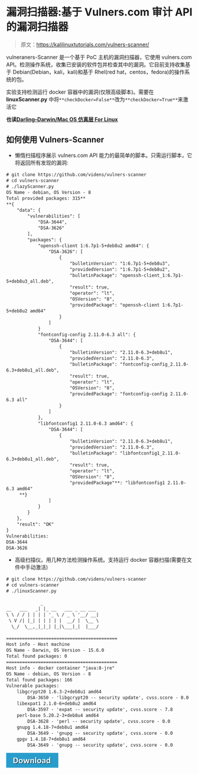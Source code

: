 # 漏洞扫描器:基于 Vulners.com 审计 API 的漏洞扫描器

> 原文：<https://kalilinuxtutorials.com/vulners-scanner/>

vulneraners-Scanner 是一个基于 PoC 主机的漏洞扫描器，它使用 vulners.com API。检测操作系统，收集已安装的软件包并检查其中的漏洞。它目前支持收集基于 Debian(Debian，kali，kali)和基于 Rhel(red hat，centos，fedora)的操作系统的包。

实验支持检测运行 docker 容器中的漏洞(仅限高级脚本)。需要在 **linuxScanner.py** 中将`**checkDocker=False**`改为`**checkDocker=True**`来激活它

**也读[Darling–Darwin/Mac OS 仿真层 For Linux](https://kalilinuxtutorials.com/darling-mac-os-linux/)**

## **如何使用 Vulners-Scanner**

*   懒惰扫描程序展示 vulners.com API 能力的最简单的脚本。只需运行脚本，它将返回所有发现的漏洞:

```
# git clone https://github.com/videns/vulners-scanner
# cd vulners-scanner
# ./lazyScanner.py
OS Name - debian, OS Version - 8
Total provided packages: 315**
**{
    "data": {
        "vulnerabilities": [
            "DSA-3644",
            "DSA-3626"
        ],
        "packages": {            
            "openssh-client 1:6.7p1-5+deb8u2 amd64": {
                "DSA-3626": [
                    {
                        "bulletinVersion": "1:6.7p1-5+deb8u3",
                        "providedVersion": "1:6.7p1-5+deb8u2",
                        "bulletinPackage": "openssh-client_1:6.7p1-5+deb8u3_all.deb",
                        "result": true,
                        "operator": "lt",
                        "OSVersion": "8",
                        "providedPackage": "openssh-client 1:6.7p1-5+deb8u2 amd64"
                    }
                ]
            }
            "fontconfig-config 2.11.0-6.3 all": {
                "DSA-3644": [
                    {
                        "bulletinVersion": "2.11.0-6.3+deb8u1",
                        "providedVersion": "2.11.0-6.3",
                        "bulletinPackage": "fontconfig-config_2.11.0-6.3+deb8u1_all.deb",
                        "result": true,
                        "operator": "lt",
                        "OSVersion": "8",
                        "providedPackage": "fontconfig-config 2.11.0-6.3 all"
                    }
                ]
            },
            "libfontconfig1 2.11.0-6.3 amd64": {
                "DSA-3644": [
                    {
                        "bulletinVersion": "2.11.0-6.3+deb8u1",
                        "providedVersion": "2.11.0-6.3",
                        "bulletinPackage": "libfontconfig1_2.11.0-6.3+deb8u1_all.deb",
                        "result": true,
                        "operator": "lt",
                        "OSVersion": "8",
                        "providedPackage"**: "libfontconfig1 2.11.0-6.3 amd64"
     **}
                ]
            }
        }
    },
    "result": "OK"
}
Vulnerabilities:
DSA-3644
DSA-3626
```

*   高级扫描仪。用几种方法检测操作系统。支持运行 docker 容器扫描(需要在文件中手动激活)

```
# git clone https://github.com/videns/vulners-scanner
# cd vulners-scanner
# ./linuxScanner.py

             _
__   ___   _| |_ __   ___ _ __ ___
\ \ / / | | | | '_ \ / _ \ '__/ __|
 \ V /| |_| | | | | |  __/ |  \__ \
  \_/  \__,_|_|_| |_|\___|_|  |___/

==========================================
Host info - Host machine
OS Name - Darwin, OS Version - 15.6.0
Total found packages: 0
==========================================
Host info - docker container "java:8-jre"
OS Name - debian, OS Version - 8
Total found packages: 166
Vulnerable packages:
    libgcrypt20 1.6.3-2+deb8u1 amd64
        DSA-3650 - 'libgcrypt20 -- security update', cvss.score - 0.0
    libexpat1 2.1.0-6+deb8u2 amd64
        DSA-3597 - 'expat -- security update', cvss.score - 7.8
    perl-base 5.20.2-3+deb8u4 amd64
        DSA-3628 - 'perl -- security update', cvss.score - 0.0
    gnupg 1.4.18-7+deb8u1 amd64
        DSA-3649 - 'gnupg -- security update', cvss.score - 0.0
    gpgv 1.4.18-7+deb8u1 amd64
        DSA-3649 - 'gnupg -- security update', cvss.score - 0.0
```

[![](img/d861a9096555aeb1980fc054015933d7.png)](https://github.com/vulnersCom/vulners-scanner)